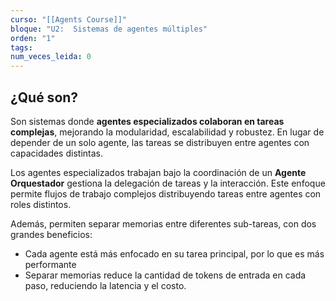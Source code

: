```yaml
---
curso: "[[Agents Course]]"
bloque: "U2:  Sistemas de agentes múltiples"
orden: "1"
tags: 
num_veces_leida: 0
---
```

## ¿Qué son?

Son sistemas donde **agentes especializados colaboran en tareas complejas**, mejorando la modularidad, escalabilidad y robustez. En lugar de depender de un solo agente, las tareas se distribuyen entre agentes con capacidades distintas. 

Los agentes especializados trabajan bajo la coordinación de un **Agente Orquestador** gestiona la delegación de tareas y la interacción. Este enfoque permite flujos de trabajo complejos distribuyendo tareas entre agentes con roles distintos.

Además, permiten separar memorias entre diferentes sub-tareas, con dos grandes beneficios:

- Cada agente está más enfocado en su tarea principal, por lo que es más performante
- Separar memorias reduce la cantidad de tokens de entrada en cada paso, reduciendo la latencia y el costo.